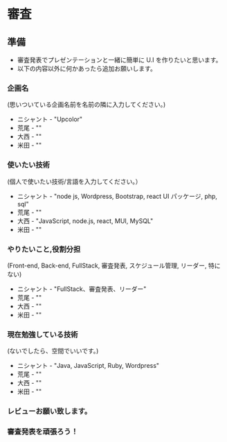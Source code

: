 # 審査

## 準備
* 審査発表でプレゼンテーションと一緒に簡単に U.I を作りたいと思います。
* 以下の内容以外に何かあったら追加お願いします。

### 企画名
(思いついている企画名前を名前の隣に入力してください。)
* ニシャント - "Upcolor"　
* 荒尾 - ""
* 大西 - ""
* 米田 - ""

### 使いたい技術
(個人で使いたい技術/言語を入力してください。）
* ニシャント - "node js, Wordpress, Bootstrap, react UI パッケージ, php, sql"
* 荒尾 - ""
* 大西 - "JavaScript, node.js, react, MUI, MySQL"
* 米田 - ""

### やりたいこと,役割分担
(Front-end, Back-end, FullStack, 審査発表, スケジュール管理, リーダー, 特にない)
* ニシャント - "FullStack、審査発表、リーダー"
* 荒尾 - ""
* 大西 - ""
* 米田 - ""

### 現在勉強している技術
(ないでしたら、空間でいいです。)
* ニシャント - "Java, JavaScript, Ruby, Wordpress"
* 荒尾 - ""
* 大西 - ""
* 米田 - ""


### レビューお願い致します。
### 審査発表を頑張ろう！
